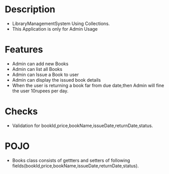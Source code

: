 # Description
  - LibraryManagementSystem Using Collections.
  - This Application is only for Admin Usage
# Features
  - Admin can add new Books
  - Admin can list all Books 
  - Admin can Issue a Book to user
  - Admin can display the issued book details
  - When the user is returning a book far from due date,then Admin will fine the user 10rupees per day.
# Checks
  - Validation for bookId,price,bookName,issueDate,returnDate,status.
# POJO
  - Books class consists of gettters and setters of following fields(bookId,price,bookName,issueDate,returnDate,status).

